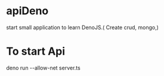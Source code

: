 # apiDeno
start small application to learn DenoJS.( Create crud, mongo,)

# To start Api
deno run --allow-net server.ts
